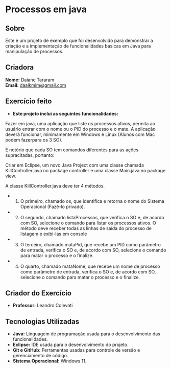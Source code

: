 # Processos em java 

## Sobre

Este é um projeto de exemplo que foi desenvolvido para demonstrar a criação e a  implementação de funcionalidades básicas em Java para manipulação de processos.

## Criadora

**Nome:** Daiane Tararam  
**Email:** daalkmim@gmail.com 

## Exercício feito

- **Este projeto inclui as seguintes funcionalidades:**

Fazer em java, uma aplicação que liste os processos ativos, permita ao usuário entrar com o nome ou o PID do processo e o mate.
A aplicação deverá funcionar, minimamente em Windows e Linux (Alunos com Mac podem fazerpara os 3 SO).

É notório que cada SO tem comandos diferentes para as ações supracitadas, portanto:

Criar em Eclipse, um novo Java Project com uma classe chamada KillController.java no package
controller e uma classe Main.java no package view.

A classe KillController.java deve ter 4 métodos.

- 1) O primeiro, chamado os, que identifica e retorna o nome do Sistema Operacional (Fazê-lo privado).
- 2) O segundo, chamado listaProcessos, que verifica o SO e, de acordo com SO, selecione o comando para listar os processos ativos. O método deve receber todas as linhas de saída do processo de listagem e exibi-las em console
- 3) O terceiro, chamado mataPid, que recebe um PID como parâmetro de entrada, verifica o SO e, de acordo com SO, selecione o comando para matar o processo e o finalize.
- 4) O quarto, chamado mataNome, que recebe um nome de processo como parâmetro de entrada, verifica o SO e, de acordo com SO, selecione o comando para matar o processo e o finalize.

## Criador do Exercício 
- **Professor:** Leandro Colevati

## Tecnologias Utilizadas

- **Java:** Linguagem de programação usada para o desenvolvimento das funcionalidades.
- **Eclipse:** IDE usada para o desenvolvimento do projeto.
- **Git e GitHub:** Ferramentas usadas para controle de versão e gerenciamento de código.
- **Sistema Operacional:** Windows 11.


